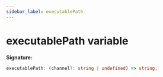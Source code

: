 ```yaml
---
sidebar_label: executablePath
---
```


# executablePath variable

**Signature:**

```typescript
executablePath: (channel?: string | undefined) => string;
```
